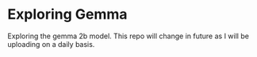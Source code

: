 # Exploring Gemma

Exploring the gemma 2b model. This repo will change in future as I will be uploading on a daily basis.